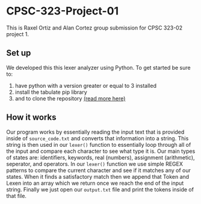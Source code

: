# CPSC-323-Project-01
This is Raxel Ortiz and Alan Cortez group submission for CPSC 323-02 project 1.

## Set up
We developed this this lexer analyzer using Python. To get started be sure to:
1. have python with a version greater or equal to 3 installed
2. install the tabulate pip library
3. and to clone the repository [(read more here)](https://docs.github.com/en/repositories/creating-and-managing-repositories/cloning-a-repository)

## How it works

Our program works by essentially reading the input text that is provided inside of `source_code.txt` and converts that information into a string. This string is then used in our `lexer()` function to essentially loop through all of the input and compare each character to see what type it is. Our main types of states are: identifiers, keywords, real (numbers), assignment (arithmetic), seperator, and operators. In our `lexer()` function we use simple REGEX patterns to compare the current character and see if it matches any of our states. When it finds a satisfactory match then we append that Token and Lexen into an array which we return once we reach the end of the input string. Finally we just open our `output.txt` file and print the tokens inside of that file.
